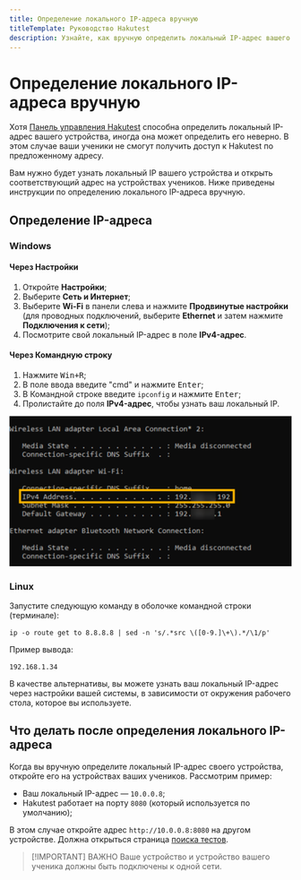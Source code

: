```yaml
---
title: Определение локального IP-адреса вручную
titleTemplate: Руководство Hakutest
description: Узнайте, как вручную определить локальный IP-адрес вашего устройства
---
```


# Определение локального IP-адреса вручную

Хотя [Панель управления Hakutest](/ru/handbook/guide/02-dashboard) способна
определить локальный IP-адрес вашего устройства, иногда она может определить
его неверно. В этом случае ваши ученики не смогут получить доступ к Hakutest по
предложенному адресу.

Вам нужно будет узнать локальный IP вашего устройства и открыть соответствующий
адрес на устройствах учеников. Ниже приведены инструкции по определению
локального IP-адреса вручную.

## Определение IP-адреса

### Windows

#### Через Настройки

1. Откройте **Настройки**;
2. Выберите **Сеть и Интернет**;
3. Выберите **Wi-Fi** в панели слева и нажмите **Продвинутые настройки** (для
   проводных подключений, выберите **Ethernet** и затем нажмите **Подключения к
   сети**);
4. Посмотрите свой локальный IP-адрес в поле **IPv4-адрес**.

#### Через Командную строку

1. Нажмите <kbd>Win+R</kbd>;
2. В поле ввода введите "cmd" и нажмите <kbd>Enter</kbd>;
3. В Командной строке введите `ipconfig` и нажмите <kbd>Enter</kbd>;
4. Пролистайте до поля **IPv4-адрес**, чтобы узнать ваш локальный IP.

![Командная строка](./img/local-ip-windows-cmd.png)

### Linux

Запустите следующую команду в оболочке командной строки (терминале):

```shell
ip -o route get to 8.8.8.8 | sed -n 's/.*src \([0-9.]\+\).*/\1/p'
```

Пример вывода:

```
192.168.1.34
```

В качестве альтернативы, вы можете узнать ваш локальный IP-адрес через
настройки вашей системы, в зависимости от окружения рабочего стола, которое вы
используете.

## Что делать после определения локального IP-адреса

Когда вы вручную определите локальный IP-адрес своего устройства, откройте его
на устройствах ваших учеников. Рассмотрим пример:

-   Ваш локальный IP-адрес &mdash; `10.0.0.8`;
-   Hakutest работает на порту `8080` (который используется по умолчанию);

В этом случае откройте адрес `http://10.0.0.8:8080` на другом устройстве.
Должна открыться страница [поиска тестов](/ru/handbook/guide/06-student-perspective#поиск-тестов).

> [!IMPORTANT] ВАЖНО
> Ваше устройство и устройство вашего ученика должны быть подключены к одной
> сети.
